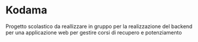 # Kodama
Progetto scolastico da reallizzare in gruppo per la realizzazione del backend per una applicazione web per gestire corsi di recupero e potenziamento

